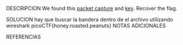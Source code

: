 
DESCRIPCION
We found this [packet capture](https://jupiter.challenges.picoctf.org/static/fbf98e695555a2a48fe42c9a245de376/capture.pcap) and [key](https://jupiter.challenges.picoctf.org/static/fbf98e695555a2a48fe42c9a245de376/picopico.key). Recover the flag.

SOLUCION
hay que buscar la bandera dentro de el archivo utilizando wireshark
picoCTF{honey.roasted.peanuts}
NOTAS ADICIONALES


REFERENCIAS

